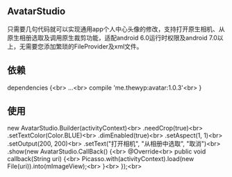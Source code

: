 ## AvatarStudio
只需要几句代码就可以实现通用app个人中心头像的修改，支持打开原生相机、从原生相册选取及调用原生裁剪功能，适配android 6.0运行时权限及android 7.0以上，无需要您添加繁琐的FileProvider及xml文件。

## 依赖
dependencies {\<br>
	...\<br>
	compile 'me.thewyp:avatar:1.0.3'\<br>
}

## 使用
new AvatarStudio.Builder(activityContext)\<br>
                .needCrop(true)\<br>
                .setTextColor(Color.BLUE)\<br>
                .dimEnabled(true)\<br>
                .setAspect(1, 1)\<br>
                .setOutput(200, 200)\<br>
                .setText("打开相机", "从相册中选取", "取消")\<br>
                .show(new AvatarStudio.CallBack() {\<br>
                    @Override\<br>
                    public void callback(String uri) {\<br>
                         Picasso.with(activityContext).load(new File(uri)).into(mImageView);\<br>
                    }\<br>
                });\<br>
